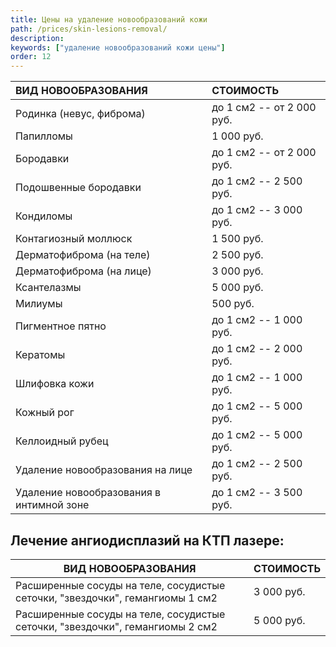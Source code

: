 ```yaml
---
title: Цены на удаление новообразований кожи
path: /prices/skin-lesions-removal/
description:
keywords: ["удаление новообразований кожи цены"]
order: 12
---
```


| ВИД НОВООБРАЗОВАНИЯ                      | СТОИМОСТЬ                 |
|:-----------------------------------------|:--------------------------|
| Родинка (невус, фиброма)                 | до 1 см2 -- от 2 000 руб. |
| Папилломы                                | 1 000 руб.                |
| Бородавки                                | до 1 см2 -- от 2 000 руб. |
| Подошвенные бородавки                    | до 1 см2 -- 2 500 руб.    |
| Кондиломы                                | до 1 см2 -- 3 000 руб.    |
| Контагиозный моллюск                     | 1 500 руб.                |
| Дерматофиброма (на теле)                 | 2 500 руб.                |
| Дерматофиброма (на лице)                 | 3 000 руб.                |
| Ксантелазмы                              | 5 000 руб.                |
| Милиумы                                  | 500 руб.                  |
| Пигментное пятно                         | до 1 см2 -- 1 000 руб.    |
| Кератомы                                 | до 1 см2 -- 2 000 руб.    |
| Шлифовка кожи                            | до 1 см2 -- 1 000 руб.    |
| Кожный рог                               | до 1 см2 -- 5 000 руб.    |
| Келлоидный рубец                         | до 1 см2 -- 5 000 руб.    |
| Удаление новообразования на лице         | до 1 см2 -- 2 500 руб.    |
| Удаление новообразования в интимной зоне | до 1 см2 -- 3 500 руб.    |


## Лечение ангиодисплазий на КТП лазере:

| ВИД НОВООБРАЗОВАНИЯ                                                           | СТОИМОСТЬ  |
|-------------------------------------------------------------------------------|------------|
| Расширенные сосуды на теле, сосудистые сеточки, "звездочки", гемангиомы 1 см2 | 3 000 руб. |
| Расширенные сосуды на теле, сосудистые сеточки, "звездочки", гемангиомы 2 см2 | 5 000 руб. |
